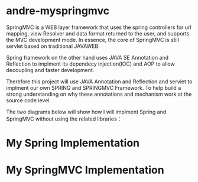 # andre-myspringmvc

SpringMVC is a WEB layer framework that uses the spring controllers for url mapping, view Resolver and data format returned to the user, and supports the MVC development mode. In essence, the core of SpringMVC is still servlet based on traditional JAVAWEB.

Spring framework on the other hand uses JAVA SE Annotation and Reflection to implment its dependecy injection(IOC) and AOP to allow decoupling and faster development. 

Therefore this project  will use JAVA Annotation and Reflection and servlet to implment our own SPRING and SPRINGMVC Framework. To help build a strong understanding on why these annotations and mechanism work at the source code level.

The two diagrams below will show how I will implment Spring and SpringMVC without using the related libraries：

# My Spring  Implementation


# My SpringMVC Implementation





